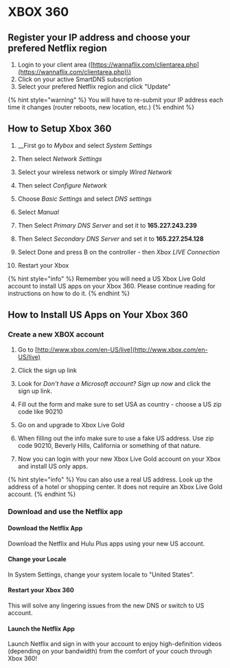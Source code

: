 # XBOX 360

## Register your IP address and choose your prefered Netflix region

1. Login to your client area \([https://wannaflix.com/clientarea.php](https://wannaflix.com/clientarea.php)\)
2. Click on your active SmartDNS subscription
3. Select your prefered Netflix region and click "Update"

{% hint style="warning" %}
You will have to re-submit your IP address each time it changes \(router reboots, new location, etc.\)
{% endhint %}

## How to Setup Xbox 360

1. __First go to _Mybox_ and select _System Settings_

2. Then select _Network Settings_

3. Select your wireless network or simply _Wired Network_

4. Then select _Configure Network_

5. Choose _Basic Settings_ and select _DNS settings_

6. Select _Manual_

7. Then Select _Primary DNS Server_ and set it to **165.227.243.239**

8. Then Select _Secondary DNS Server_ and set it to **165.227.254.128**

9. Select Done and press B on the controller - then _Xbox LIVE Connection_

10. Restart your Xbox

{% hint style="info" %}
Remember you will need a US Xbox Live Gold account to install US apps on your Xbox 360. Please continue reading for instructions on how to do it.
{% endhint %}

## How to Install US Apps on Your Xbox 360

### Create a new XBOX account

1. Go to [http://www.xbox.com/en-US/live](http://www.xbox.com/en-US/live)

2. Click the sign up link

3. Look for _Don't have a Microsoft account? Sign up now_ and click the sign up link.

4. Fill out the form and make sure to set USA as country - choose a US zip code like 90210

5. Go on and upgrade to Xbox Live Gold

6. When filling out the info make sure to use a fake US address. Use zip code 90210, Beverly Hills, California or something of that nature.

7. Now you can login with your new Xbox Live Gold account on your Xbox and install US only apps.

{% hint style="info" %}
You can also use a real US address. Look up the address of a hotel or shopping center. It does not require an Xbox Live Gold account.
{% endhint %}

### Download and use the Netflix app

#### Download the Netflix App

Download the Netflix and Hulu Plus apps using your new US account.

#### Change your Locale

In System Settings, change your system locale to "United States".

#### Restart your Xbox 360

This will solve any lingering issues from the new DNS or switch to US account.

####  Launch the Netflix App

Launch Netflix and sign in with your account to enjoy high-definition videos \(depending on your bandwidth\) from the comfort of your couch through Xbox 360!



